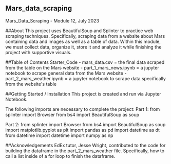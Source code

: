 ## Mars_data_scraping
Mars_Data_Scraping - Module 12, July 2023

##About
This project uses BeautifulSoup and Splinter to practice web scraping techniques. Specifically, scraping data from a website about Mars containing data and images as well as a table of data. Within this module, we must collect data, organize it, store it and analyze it while finishing the project with supportive visuals. 

##Table of Contents
Starter_Code
    - mars_data.csv = the final data scraped from the table on the Mars website
    - part_1_mars_news.ipynb = a jupyter notebook to scrape general data from the Mars website
    - part_2_mars_weather.ipynb = a jupyter notebook to scrape data specifically from the website's table

##Getting Started / Installation
This project is created and run via Jupyter Notebook.

The following imports are necessary to complete the project:
Part 1:
from splinter import Browser
from bs4 import BeautifulSoup as soup

Part 2:
from splinter import Browser
from bs4 import BeautifulSoup as soup
import matplotlib.pyplot as plt
import pandas as pd
import datetime as dt
from datetime import datetime
import numpy as np

##Acknowledgements
EdEx tutor, Jesse Wright, contributed to the code for building the dataframe in the part_2_mars_weather file. Specifically, how to call a list inside of a for loop to finish the dataframe.

